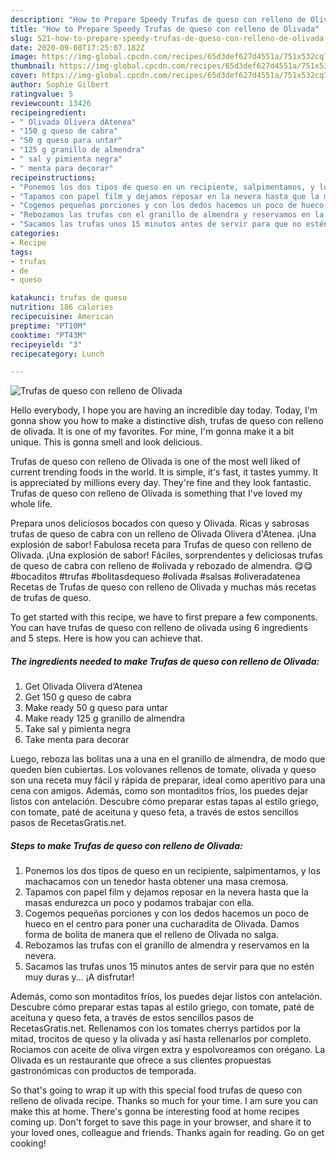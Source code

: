```yaml
---
description: "How to Prepare Speedy Trufas de queso con relleno de Olivada"
title: "How to Prepare Speedy Trufas de queso con relleno de Olivada"
slug: 521-how-to-prepare-speedy-trufas-de-queso-con-relleno-de-olivada
date: 2020-09-08T17:25:07.182Z
image: https://img-global.cpcdn.com/recipes/65d3def627d4551a/751x532cq70/trufas-de-queso-con-relleno-de-olivada-foto-principal.jpg
thumbnail: https://img-global.cpcdn.com/recipes/65d3def627d4551a/751x532cq70/trufas-de-queso-con-relleno-de-olivada-foto-principal.jpg
cover: https://img-global.cpcdn.com/recipes/65d3def627d4551a/751x532cq70/trufas-de-queso-con-relleno-de-olivada-foto-principal.jpg
author: Sophie Gilbert
ratingvalue: 5
reviewcount: 13426
recipeingredient:
- " Olivada Olivera dAtenea"
- "150 g queso de cabra"
- "50 g queso para untar"
- "125 g granillo de almendra"
- " sal y pimienta negra"
- " menta para decorar"
recipeinstructions:
- "Ponemos los dos tipos de queso en un recipiente, salpimentamos, y los machacamos con un tenedor hasta obtener una masa cremosa."
- "Tapamos con papel film y dejamos reposar en la nevera hasta que la masas endurezca un poco y podamos trabajar con ella."
- "Cogemos pequeñas porciones y con los dedos hacemos un poco de hueco en el centro para poner una cucharadita de Olivada. Damos forma de bolita de manera que el relleno de Olivada no salga."
- "Rebozamos las trufas con el granillo de almendra y reservamos en la nevera."
- "Sacamos las trufas unos 15 minutos antes de servir para que no estén muy duras y... ¡A disfrutar!"
categories:
- Recipe
tags:
- trufas
- de
- queso

katakunci: trufas de queso 
nutrition: 186 calories
recipecuisine: American
preptime: "PT10M"
cooktime: "PT43M"
recipeyield: "3"
recipecategory: Lunch

---
```



![Trufas de queso con relleno de Olivada](https://img-global.cpcdn.com/recipes/65d3def627d4551a/751x532cq70/trufas-de-queso-con-relleno-de-olivada-foto-principal.jpg)

Hello everybody, I hope you are having an incredible day today. Today, I'm gonna show you how to make a distinctive dish, trufas de queso con relleno de olivada. It is one of my favorites. For mine, I'm gonna make it a bit unique. This is gonna smell and look delicious.

Trufas de queso con relleno de Olivada is one of the most well liked of current trending foods in the world. It is simple, it's fast, it tastes yummy. It is appreciated by millions every day. They're fine and they look fantastic. Trufas de queso con relleno de Olivada is something that I've loved my whole life.

Prepara unos deliciosos bocados con queso y Olivada. Ricas y sabrosas trufas de queso de cabra con un relleno de Olivada Olivera d&#39;Atenea. ¡Una explosión de sabor! Fabulosa receta para Trufas de queso con relleno de Olivada. ¡Una explosión de sabor! Fáciles, sorprendentes y deliciosas trufas de queso de cabra con relleno de #olivada y rebozado de almendra. 😋😋 #bocaditos #trufas #bolitasdequeso #olivada #salsas #oliveradatenea Recetas de Trufas de queso con relleno de Olivada y muchas más recetas de trufas de queso.


To get started with this recipe, we have to first prepare a few components. You can have trufas de queso con relleno de olivada using 6 ingredients and 5 steps. Here is how you can achieve that.

<!--inarticleads1-->

##### The ingredients needed to make Trufas de queso con relleno de Olivada:

1. Get  Olivada Olivera d’Atenea
1. Get 150 g queso de cabra
1. Make ready 50 g queso para untar
1. Make ready 125 g granillo de almendra
1. Take  sal y pimienta negra
1. Take  menta para decorar


Luego, reboza las bolitas una a una en el granillo de almendra, de modo que queden bien cubiertas. Los volovanes rellenos de tomate, olivada y queso son una receta muy fácil y rápida de preparar, ideal como aperitivo para una cena con amigos. Además, como son montaditos fríos, los puedes dejar listos con antelación. Descubre cómo preparar estas tapas al estilo griego, con tomate, paté de aceituna y queso feta, a través de estos sencillos pasos de RecetasGratis.net. 

<!--inarticleads2-->

##### Steps to make Trufas de queso con relleno de Olivada:

1. Ponemos los dos tipos de queso en un recipiente, salpimentamos, y los machacamos con un tenedor hasta obtener una masa cremosa.
1. Tapamos con papel film y dejamos reposar en la nevera hasta que la masas endurezca un poco y podamos trabajar con ella.
1. Cogemos pequeñas porciones y con los dedos hacemos un poco de hueco en el centro para poner una cucharadita de Olivada. Damos forma de bolita de manera que el relleno de Olivada no salga.
1. Rebozamos las trufas con el granillo de almendra y reservamos en la nevera.
1. Sacamos las trufas unos 15 minutos antes de servir para que no estén muy duras y... ¡A disfrutar!


Además, como son montaditos fríos, los puedes dejar listos con antelación. Descubre cómo preparar estas tapas al estilo griego, con tomate, paté de aceituna y queso feta, a través de estos sencillos pasos de RecetasGratis.net. Rellenamos con los tomates cherrys partidos por la mitad, trocitos de queso y la olivada y así hasta rellenarlos por completo. Rociamos con aceite de oliva virgen extra y espolvoreamos con orégano. La Olivada es un restaurante que ofrece a sus clientes propuestas gastronómicas con productos de temporada. 

So that's going to wrap it up with this special food trufas de queso con relleno de olivada recipe. Thanks so much for your time. I am sure you can make this at home. There's gonna be interesting food at home recipes coming up. Don't forget to save this page in your browser, and share it to your loved ones, colleague and friends. Thanks again for reading. Go on get cooking!
